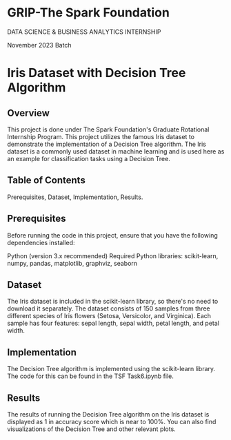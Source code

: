# GRIP-The Spark Foundation
DATA SCIENCE & BUSINESS ANALYTICS INTERNSHIP

November 2023 Batch

# Iris Dataset with Decision Tree Algorithm

## Overview

This project is done under The Spark Foundation's Graduate Rotational Internship Program. This project utilizes the famous Iris dataset to demonstrate the implementation of a Decision Tree algorithm. The Iris dataset is a commonly used dataset in machine learning and is used here as an example for classification tasks using a Decision Tree.

## Table of Contents

Prerequisites, 
Dataset, 
Implementation, 
Results.

## Prerequisites

Before running the code in this project, ensure that you have the following dependencies installed:

Python (version 3.x recommended)
Required Python libraries: scikit-learn, numpy, pandas, matplotlib, graphviz, seaborn

## Dataset

The Iris dataset is included in the scikit-learn library, so there's no need to download it separately. The dataset consists of 150 samples from three different species of Iris flowers (Setosa, Versicolor, and Virginica). Each sample has four features: sepal length, sepal width, petal length, and petal width.

## Implementation
The Decision Tree algorithm is implemented using the scikit-learn library. The code for this can be found in the TSF Task6.ipynb file.

## Results
The results of running the Decision Tree algorithm on the Iris dataset is displayed as 1 in accuracy score which is near to 100%. You can also find visualizations of the Decision Tree and other relevant plots.

